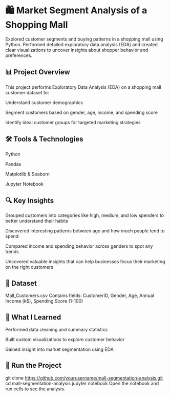 # 🛍️ Market Segment Analysis of a Shopping Mall

Explored customer segments and buying patterns in a shopping mall using Python. Performed detailed exploratory data analysis (EDA) and created clear visualizations to uncover insights about shopper behavior and preferences.

## 📊 Project Overview

This project performs Exploratory Data Analysis (EDA) on a shopping mall customer dataset to:

Understand customer demographics

Segment customers based on gender, age, income, and spending score

Identify ideal customer groups for targeted marketing strategies 

## 🛠️ Tools & Technologies

Python

Pandas

Matplotlib & Seaborn

Jupyter Notebook

## 🔍 Key Insights
Grouped customers into categories like high, medium, and low spenders to better understand their habits

Discovered interesting patterns between age and how much people tend to spend

Compared income and spending behavior across genders to spot any trends

Uncovered valuable insights that can help businesses focus their marketing on the right customers

## 📁 Dataset
Mall_Customers.csv
Contains fields: CustomerID, Gender, Age, Annual Income (k$), Spending Score (1-100)

## 🧠 What I Learned
Performed data cleaning and summary statistics

Built custom visualizations to explore customer behavior

Gained insight into market segmentation using EDA

## 🚀 Run the Project

git clone https://github.com/yourusername/mall-segmentation-analysis.git
cd mall-segmentation-analysis
jupyter notebook
Open the notebook and run cells to see the analysis.
